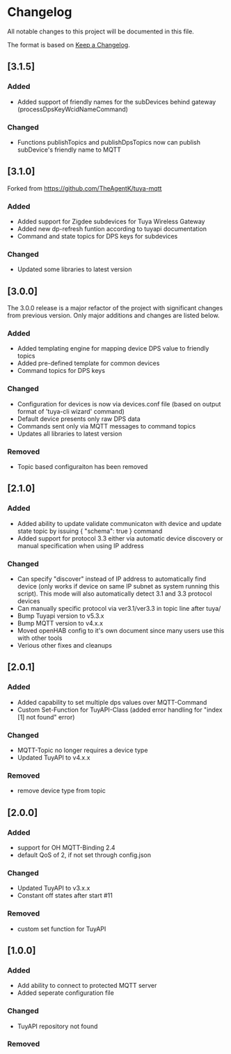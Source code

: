 # Changelog
All notable changes to this project will be documented in this file.

The format is based on [Keep a Changelog](https://keepachangelog.com/en/1.0.0/).

## [3.1.5]
### Added
- Added support of friendly names for the subDevices behind gateway (processDpsKeyWcidNameCommand)

### Changed
- Functions publishTopics and publishDpsTopics now can publish subDevice's friendly name to MQTT

  
## [3.1.0]
Forked from https://github.com/TheAgentK/tuya-mqtt
### Added
- Added support for Zigdee subdevices for Tuya Wireless Gateway
- Added new dp-refresh funtion according to tuyapi documentation
- Command and state topics for DPS keys for subdevices

### Changed
- Updated some libraries to latest version


## [3.0.0]
The 3.0.0 release is a major refactor of the project with significant changes from previous version.  Only major additions and changes are listed below.
### Added
- Added templating engine for mapping device DPS value to friendly topics
- Added pre-defined template for common devices
- Command topics for DPS keys

### Changed
- Configuration for devices is now via devices.conf file (based on output format of 'tuya-cli wizard' command)
- Default device presents only raw DPS data
- Commands sent only via MQTT messages to command topics
- Updates all libraries to latest version

### Removed
- Topic based configuraiton has been removed

## [2.1.0]
### Added
- Added ability to update validate communicaton with device and update state topic by issuing { "schema": true } command
- Added support for protocol 3.3 either via automatic device discovery or manual specification when using IP address

### Changed
- Can specify "discover" instead of IP address to automatically find device (only works if device on same IP subnet as system running this script).  This mode will also automatically detect 3.1 and 3.3 protocol devices
- Can manually specific protocol via ver3.1/ver3.3 in topic line after tuya/
- Bump Tuyapi version to v5.3.x
- Bump MQTT version to v4.x.x
- Moved openHAB config to it's own document since many users use this with other tools
- Verious other fixes and cleanups

## [2.0.1]
### Added
- Added capability to set multiple dps values over MQTT-Command
- Custom Set-Function for TuyAPI-Class (added error handling for "index [1] not found" error)

### Changed
- MQTT-Topic no longer requires a device type
- Updated TuyAPI to v4.x.x

### Removed
- remove device type from topic

## [2.0.0]
### Added
- support for OH MQTT-Binding 2.4
- default QoS of 2, if not set through config.json

### Changed
- Updated TuyAPI to v3.x.x
- Constant off states after start #11

### Removed
- custom set function for TuyAPI

## [1.0.0]
### Added
- Add ability to connect to protected MQTT server
- Added seperate configuration file

### Changed
- TuyAPI repository not found

### Removed
